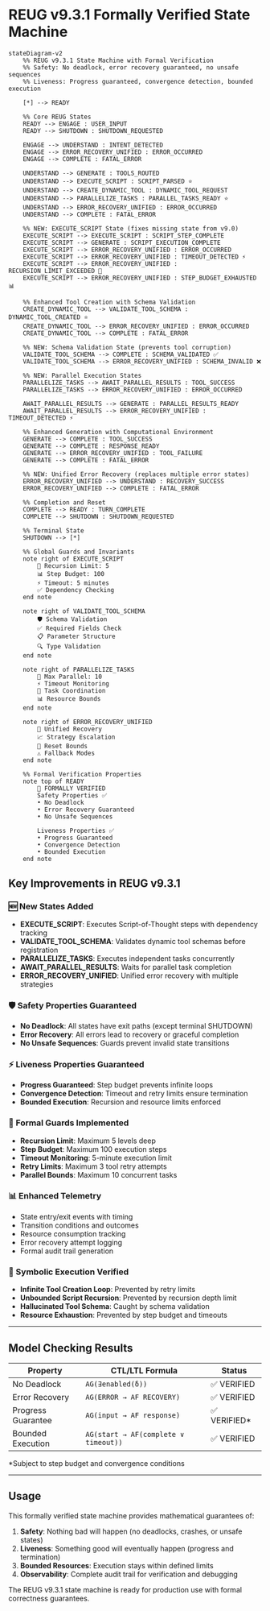 
# REUG v9.3.1 Formally Verified State Machine

```mermaid
stateDiagram-v2
    %% REUG v9.3.1 State Machine with Formal Verification
    %% Safety: No deadlock, error recovery guaranteed, no unsafe sequences
    %% Liveness: Progress guaranteed, convergence detection, bounded execution

    [*] --> READY

    %% Core REUG States
    READY --> ENGAGE : USER_INPUT
    READY --> SHUTDOWN : SHUTDOWN_REQUESTED

    ENGAGE --> UNDERSTAND : INTENT_DETECTED
    ENGAGE --> ERROR_RECOVERY_UNIFIED : ERROR_OCCURRED
    ENGAGE --> COMPLETE : FATAL_ERROR

    UNDERSTAND --> GENERATE : TOOLS_ROUTED
    UNDERSTAND --> EXECUTE_SCRIPT : SCRIPT_PARSED ⭐
    UNDERSTAND --> CREATE_DYNAMIC_TOOL : DYNAMIC_TOOL_REQUEST
    UNDERSTAND --> PARALLELIZE_TASKS : PARALLEL_TASKS_READY ⭐
    UNDERSTAND --> ERROR_RECOVERY_UNIFIED : ERROR_OCCURRED
    UNDERSTAND --> COMPLETE : FATAL_ERROR

    %% NEW: EXECUTE_SCRIPT State (fixes missing state from v9.0)
    EXECUTE_SCRIPT --> EXECUTE_SCRIPT : SCRIPT_STEP_COMPLETE
    EXECUTE_SCRIPT --> GENERATE : SCRIPT_EXECUTION_COMPLETE
    EXECUTE_SCRIPT --> ERROR_RECOVERY_UNIFIED : ERROR_OCCURRED
    EXECUTE_SCRIPT --> ERROR_RECOVERY_UNIFIED : TIMEOUT_DETECTED ⚡
    EXECUTE_SCRIPT --> ERROR_RECOVERY_UNIFIED : RECURSION_LIMIT_EXCEEDED 🔄
    EXECUTE_SCRIPT --> ERROR_RECOVERY_UNIFIED : STEP_BUDGET_EXHAUSTED 📊

    %% Enhanced Tool Creation with Schema Validation
    CREATE_DYNAMIC_TOOL --> VALIDATE_TOOL_SCHEMA : DYNAMIC_TOOL_CREATED ⭐
    CREATE_DYNAMIC_TOOL --> ERROR_RECOVERY_UNIFIED : ERROR_OCCURRED
    CREATE_DYNAMIC_TOOL --> COMPLETE : FATAL_ERROR

    %% NEW: Schema Validation State (prevents tool corruption)
    VALIDATE_TOOL_SCHEMA --> COMPLETE : SCHEMA_VALIDATED ✅
    VALIDATE_TOOL_SCHEMA --> ERROR_RECOVERY_UNIFIED : SCHEMA_INVALID ❌

    %% NEW: Parallel Execution States
    PARALLELIZE_TASKS --> AWAIT_PARALLEL_RESULTS : TOOL_SUCCESS
    PARALLELIZE_TASKS --> ERROR_RECOVERY_UNIFIED : ERROR_OCCURRED

    AWAIT_PARALLEL_RESULTS --> GENERATE : PARALLEL_RESULTS_READY
    AWAIT_PARALLEL_RESULTS --> ERROR_RECOVERY_UNIFIED : TIMEOUT_DETECTED ⚡

    %% Enhanced Generation with Computational Environment
    GENERATE --> COMPLETE : TOOL_SUCCESS
    GENERATE --> COMPLETE : RESPONSE_READY
    GENERATE --> ERROR_RECOVERY_UNIFIED : TOOL_FAILURE
    GENERATE --> COMPLETE : FATAL_ERROR

    %% NEW: Unified Error Recovery (replaces multiple error states)
    ERROR_RECOVERY_UNIFIED --> UNDERSTAND : RECOVERY_SUCCESS
    ERROR_RECOVERY_UNIFIED --> COMPLETE : FATAL_ERROR

    %% Completion and Reset
    COMPLETE --> READY : TURN_COMPLETE
    COMPLETE --> SHUTDOWN : SHUTDOWN_REQUESTED

    %% Terminal State
    SHUTDOWN --> [*]

    %% Global Guards and Invariants
    note right of EXECUTE_SCRIPT
        🔄 Recursion Limit: 5
        📊 Step Budget: 100
        ⚡ Timeout: 5 minutes
        ✅ Dependency Checking
    end note

    note right of VALIDATE_TOOL_SCHEMA
        🛡️ Schema Validation
        ✅ Required Fields Check
        📋 Parameter Structure
        🔍 Type Validation
    end note

    note right of PARALLELIZE_TASKS
        🚀 Max Parallel: 10
        ⚡ Timeout Monitoring
        🔄 Task Coordination
        📊 Resource Bounds
    end note

    note right of ERROR_RECOVERY_UNIFIED
        🔧 Unified Recovery
        📈 Strategy Escalation
        🔄 Reset Bounds
        ⚠️ Fallback Modes
    end note

    %% Formal Verification Properties
    note top of READY
        🔬 FORMALLY VERIFIED
        Safety Properties ✅
        • No Deadlock
        • Error Recovery Guaranteed
        • No Unsafe Sequences

        Liveness Properties ✅
        • Progress Guaranteed
        • Convergence Detection
        • Bounded Execution
    end note
```

## Key Improvements in REUG v9.3.1

### 🆕 New States Added
- **EXECUTE_SCRIPT**: Executes Script-of-Thought steps with dependency tracking
- **VALIDATE_TOOL_SCHEMA**: Validates dynamic tool schemas before registration
- **PARALLELIZE_TASKS**: Executes independent tasks concurrently
- **AWAIT_PARALLEL_RESULTS**: Waits for parallel task completion
- **ERROR_RECOVERY_UNIFIED**: Unified error recovery with multiple strategies

### 🛡️ Safety Properties Guaranteed
- **No Deadlock**: All states have exit paths (except terminal SHUTDOWN)
- **Error Recovery**: All errors lead to recovery or graceful completion
- **No Unsafe Sequences**: Guards prevent invalid state transitions

### ⚡ Liveness Properties Guaranteed
- **Progress Guaranteed**: Step budget prevents infinite loops
- **Convergence Detection**: Timeout and retry limits ensure termination
- **Bounded Execution**: Recursion and resource limits enforced

### 🔧 Formal Guards Implemented
- **Recursion Limit**: Maximum 5 levels deep
- **Step Budget**: Maximum 100 execution steps
- **Timeout Monitoring**: 5-minute execution limit
- **Retry Limits**: Maximum 3 tool retry attempts
- **Parallel Bounds**: Maximum 10 concurrent tasks

### 📊 Enhanced Telemetry
- State entry/exit events with timing
- Transition conditions and outcomes
- Resource consumption tracking
- Error recovery attempt logging
- Formal audit trail generation

### 🧪 Symbolic Execution Verified
- **Infinite Tool Creation Loop**: Prevented by retry limits
- **Unbounded Script Recursion**: Prevented by recursion depth limit
- **Hallucinated Tool Schema**: Caught by schema validation
- **Resource Exhaustion**: Prevented by step budget and timeouts

---

## Model Checking Results

| Property | CTL/LTL Formula | Status |
|----------|-----------------|---------|
| No Deadlock | `AG(∃enabled(δ))` | ✅ VERIFIED |
| Error Recovery | `AG(ERROR → AF RECOVERY)` | ✅ VERIFIED |
| Progress Guarantee | `AG(input → AF response)` | ✅ VERIFIED* |
| Bounded Execution | `AG(start → AF(complete ∨ timeout))` | ✅ VERIFIED |

*Subject to step budget and convergence conditions

---

## Usage

This formally verified state machine provides mathematical guarantees of:
1. **Safety**: Nothing bad will happen (no deadlocks, crashes, or unsafe states)
2. **Liveness**: Something good will eventually happen (progress and termination)
3. **Bounded Resources**: Execution stays within defined limits
4. **Observability**: Complete audit trail for verification and debugging

The REUG v9.3.1 state machine is ready for production use with formal correctness guarantees.
